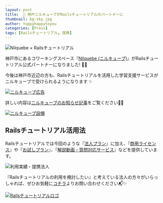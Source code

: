 ```yaml
---
layout: post
title:  🤝 神戸ニルキューブがRailsチュートリアルのパートナーに
thumbnail: bg-sky.jpg
author: Yuppyhappytoyou
categories: [Press]
tags: [Railsチュートリアル, 提携]
---
```


![Nilquebe × Railsチュートリアル](https://i.gyazo.com/28ceac1c70a56d9189045b8c43dde41a.png)

神戸市にあるコワーキングスペース『[Nilquebe (ニルキューブ)](https://nilquebe.com/)』がRailsチュートリアル公式パートナーになりました! 🤝✨

今後は神戸市近辺の方も、Railsチュートリアルを活用した学習支援サービスがニルキューブで受けられるようになります ✨

[![ニルキューブ広告](https://i.gyazo.com/17dfb17ee184938d7a56b3384504f8ef.png)](https://nilquebe.blogspot.com/2019/09/rails10.html)

詳しい内容は[ニルキューブのお知らせ記事](https://nilquebe.blogspot.com/2019/09/rails10.html)をご覧ください💁‍♀️

[![ニルキューブ設備](https://i.gyazo.com/9d0f1a8785270fc9aae076530df68bc4.png)](https://nilquebe.blogspot.com/2019/09/rails10.html)


## Railsチュートリアル活用法

Railsチュートリアルでは今回のような『[法人プラン](https://railstutorial.jp/business)』に加え、『[商用ライセンス](https://railstutorial.jp/#license)』や『[お試しプラン](https://railstutorial.jp/trial)』、『[解説動画・質問対応サービス](https://railstutorial.jp/#service)』などを提供しています。

![利用実績・提携法人](https://i.gyazo.com/94efed573b97450d4033d641757021f8.png)

『Railsチュートリアルの利用を検討したい』と考えている法人の方々がいらっしゃれば、ぜひお気軽に[コチラ](https://railstutorial.jp/contact)よりお問い合わせください📬✨

[![Railsチュートリアルロゴ](https://i.gyazo.com/d89f3367fe2668e5cb3ae8b69be642e5.png)](https://railstutorial.jp/contact)

